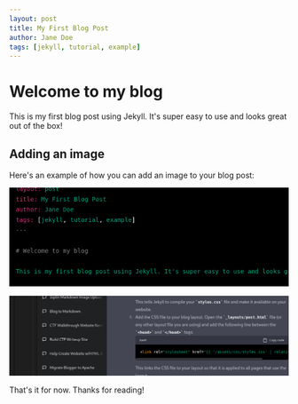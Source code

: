 ```yaml
---
layout: post
title: My First Blog Post
author: Jane Doe
tags: [jekyll, tutorial, example]
---
```


# Welcome to my blog

This is my first blog post using Jekyll. It's super easy to use and looks great out of the box!

## Adding an image

Here's an example of how you can add an image to your blog post:

![My Image](/assets/images/my-image.png)

![My Image](/assets/images/my-image2.png)

That's it for now. Thanks for reading!
